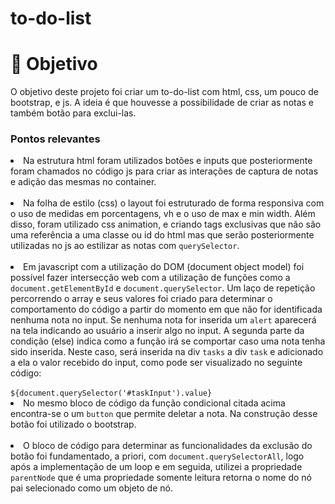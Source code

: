 # to-do-list
<h1>🤖 Objetivo</h1>

<p> O objetivo deste projeto foi criar um to-do-list com html, css, um pouco de bootstrap, e js. A ideia é que houvesse a possibilidade de criar as notas e também botão para exclui-las. </p>
<h3>Pontos relevantes </h3>
<li>Na estrutura html foram utilizados botões e inputs que posteriormente foram chamados no código js para criar as interações de captura de notas e adição das mesmas no container.</li><br>

<li>Na folha de estilo (css) o layout foi estruturado de forma responsiva com o uso de medidas em porcentagens, vh e o uso de max e min width. Além disso, foram utilizado css animation, e criando tags exclusivas que não são uma referência a uma classe ou id do html mas que serão posteriormente utilizadas no js ao estilizar as notas com <code>querySelector</code>. </li> <br>

<li>Em javascript com a utilização do DOM (document object model) foi possível fazer intersecção web com a utilização de funções como a <code>document.getElementById</code> e <code>document.querySelector</code>. Um laço de repetição percorrendo o array e seus valores foi criado para determinar o comportamento do código a partir do momento em que não for identificada nenhuma nota no input. Se nenhuma nota for inserida um <code>alert</code> aparecerá na tela indicando ao usuário a inserir algo no input. A segunda parte da condição (else) indica como a função irá se comportar caso uma nota tenha sido inserida. Neste caso, será inserida na div <code>tasks</code> a div <code>task</code> e adicionado a ela o valor recebido do input, como pode ser visualizado no seguinte código:</li><br>
<code>${document.querySelector('#taskInput').value}</code> 
<li>No mesmo bloco de código da função condicional citada acima encontra-se o um <code>button</code> que permite deletar a nota. Na construção desse botão foi utilizado o bootstrap.</li> <br>
<li>O bloco de código para determinar as funcionalidades da exclusão do botão foi fundamentado, a priori, com <code>document.querySelectorAll</code>, logo após a implementação de um loop e em seguida, utilizei a propriedade <code>parentNode</code> que é uma propriedade somente leitura retorna o nome do nó pai selecionado como um objeto de nó.</li>
